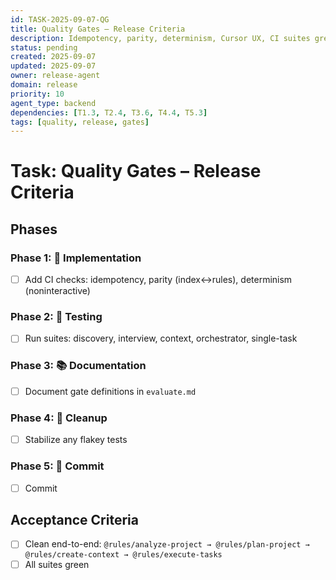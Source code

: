 ```yaml
---
id: TASK-2025-09-07-QG
title: Quality Gates – Release Criteria
description: Idempotency, parity, determinism, Cursor UX, CI suites green
status: pending
created: 2025-09-07
updated: 2025-09-07
owner: release-agent
domain: release
priority: 10
agent_type: backend
dependencies: [T1.3, T2.4, T3.6, T4.4, T5.3]
tags: [quality, release, gates]
---
```


# Task: Quality Gates – Release Criteria

## Phases
### Phase 1: 🚀 Implementation
- [ ] Add CI checks: idempotency, parity (index↔rules), determinism (noninteractive)

### Phase 2: 🧪 Testing
- [ ] Run suites: discovery, interview, context, orchestrator, single-task

### Phase 3: 📚 Documentation
- [ ] Document gate definitions in `evaluate.md`

### Phase 4: 🧹 Cleanup
- [ ] Stabilize any flakey tests

### Phase 5: 💾 Commit
- [ ] Commit

## Acceptance Criteria
- [ ] Clean end-to-end: `@rules/analyze-project → @rules/plan-project → @rules/create-context → @rules/execute-tasks`
- [ ] All suites green
